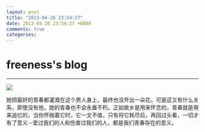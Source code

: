 ```yaml
---
layout: post
title: "2013-04-26 23:54:27"
date: 2013-04-26 23:54:27 +0800
comments: true
categories: 
---
```


# freeness's blog

----------

![](http://okqmqrbgo.bkt.clouddn.com/201304262354271.jpg)

>
她把最好的青春都灌溉在这个男人身上，最终也没开出一朵花，可是这又有什么关系，即使没有他，她的青春也不会永垂不朽。正如故乡是用来怀念的，青春就是用来追忆的，当你怀揣着它时，它一文不值，只有将它耗尽后，再回过头看，一切才有了意义--爱过我们的人和伤害过我们的人，都是我们青春存在的意义。